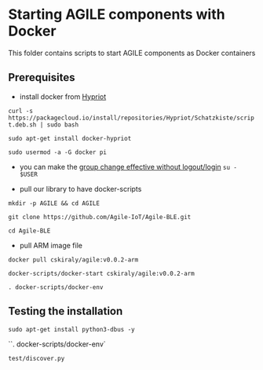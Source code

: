 
Starting AGILE components with Docker
===

This folder contains scripts to start AGILE components as Docker containers

Prerequisites
---
- install docker from [Hypriot](http://blog.hypriot.com/post/your-number-one-source-for-docker-on-arm/)

`curl -s https://packagecloud.io/install/repositories/Hypriot/Schatzkiste/script.deb.sh | sudo bash`

`sudo apt-get install docker-hypriot`

`sudo usermod -a -G docker pi`

- you can make the [group change effective without logout/login](http://superuser.com/questions/272061/reload-a-linux-users-group-assignments-without-logging-out)
`su - $USER`

- pull our library to have docker-scripts

`mkdir -p AGILE && cd AGILE`

`git clone https://github.com/Agile-IoT/Agile-BLE.git`

`cd Agile-BLE`

- pull ARM image file

`docker pull cskiraly/agile:v0.0.2-arm`

`docker-scripts/docker-start cskiraly/agile:v0.0.2-arm`

`. docker-scripts/docker-env`

Testing the installation
---

`sudo apt-get install python3-dbus -y`

``. docker-scripts/docker-env`

`test/discover.py`
